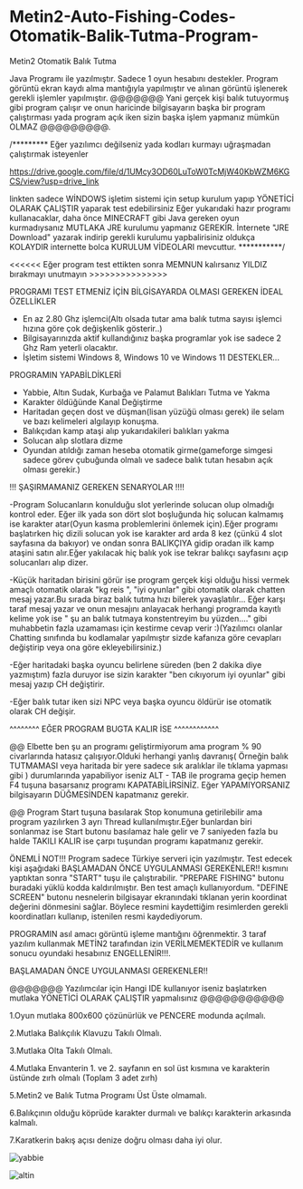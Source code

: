 # Metin2-Auto-Fishing-Codes-Otomatik-Balik-Tutma-Program-
Metin2 Otomatik Balık Tutma

Java Programı ile yazılmıştır. Sadece 1 oyun hesabını destekler.
Program görüntü ekran kaydı alma mantığıyla yapılmıştır ve alınan görüntü işlenerek gerekli işlemler yapılmıştır.
@@@@@@@ Yani gerçek kişi balık tutuyormuş gibi program çalışır ve onun haricinde bilgisayarın başka bir program çalıştırması yada program açık iken sizin başka işlem yapmanız mümkün OLMAZ  @@@@@@@@@.

/********* Eğer yazılımcı değilseniz yada kodları kurmayı uğraşmadan çalıştırmak isteyenler

https://drive.google.com/file/d/1UMcy3OD60LuToW0TcMjW40KbWZM6KGCS/view?usp=drive_link

linkten sadece WİNDOWS işletim sistemi için setup kurulum yapıp YÖNETİCİ OLARAK ÇALIŞTIR yaparak test edebilirsiniz
Eğer yukarıdaki hazır programı kullanacaklar, daha önce MINECRAFT gibi Java gereken oyun kurmadıysanız MUTLAKA JRE kurulumu yapmanız GEREKİR. İnternete "JRE Download" yazarak indirip gerekli kurulumu yapbalirisiniz oldukça KOLAYDIR internette bolca KURULUM VİDEOLARI mevcuttur. ***********/

<<<<<< Eğer program test ettikten sonra MEMNUN kalırsanız YILDIZ bırakmayı unutmayın >>>>>>>>>>>>>>>

PROGRAMI TEST ETMENİZ İÇİN BİLGİSAYARDA OLMASI GEREKEN İDEAL ÖZELLİKLER
- En az 2.80 Ghz işlemci(Altı olsada tutar ama balık tutma sayısı işlemci hızına göre çok değişkenlik gösterir..)
- Bilgisayarınızda aktif kullandığınız başka programlar yok ise sadece 2 Ghz Ram yeterli olacaktır.
- İşletim sistemi Windows 8, Windows 10 ve Windows 11 DESTEKLER...
  
PROGRAMIN YAPABİLDİKLERİ
- Yabbie, Altın Sudak, Kurbağa ve Palamut Balıkları Tutma ve Yakma
- Karakter öldüğünde Kanal Değiştirme
- Haritadan geçen dost ve düşman(lisan yüzüğü olması gerek) ile selam ve bazı kelimeleri algılayıp konuşma.
- Balıkçıdan kamp ataşi alıp yukarıdakileri balıkları yakma
- Solucan alıp slotlara dizme
- Oyundan atıldığı zaman heseba otomatik girme(gameforge simgesi sadece görev çubuğunda olmalı ve sadece balık tutan hesabın açık olması gerekir.)

!!! ŞAŞIRMAMANIZ GEREKEN SENARYOLAR !!!!

-Program Solucanların konulduğu slot yerlerinde solucan olup olmadığı kontrol eder. Eğer ilk yada son dört slot boşluğunda hiç solucan kalmamış ise karakter atar(Oyun kasma problemlerini önlemek için).Eğer programı başlatırken hiç dizili solucan yok ise karakter ard arda 8 kez (çünkü 4 slot sayfasına da bakıyor) ve ondan sonra BALIKÇIYA gidip oradan ilk kamp ataşini satın alır.Eğer yakılacak hiç balık yok ise tekrar balıkçı sayfasını açıp solucanları alıp dizer.

-Küçük haritadan birisini görür ise program gerçek kişi olduğu hissi vermek amaçlı otomatik olarak "kg reis ", "iyi oyunlar" gibi otomatik olarak chatten mesaj yazar.Bu sırada biraz balık tutma hızı bilerek yavaşlatılır... Eğer karşı taraf mesaj yazar ve onun mesajını anlayacak herhangi programda kayıtlı kelime yok ise " şu an balık tutmaya konstentreyim bu yüzden...." gibi muhabbetin fazla uzamaması için kestirme cevap verir :)(Yazılımcı olanlar Chatting sınıfında bu kodlamalar yapılmıştır sizde kafanıza göre cevapları değiştirip veya ona göre ekleyebilirsiniz.)

-Eğer haritadaki başka oyuncu belirlene süreden (ben 2 dakika diye yazmıştım) fazla duruyor ise sizin karakter "ben cıkıyorum iyi oyunlar" gibi mesaj yazıp CH değiştirir.

-Eğer balık tutar iken sizi NPC veya başka oyuncu öldürür ise otomatik olarak CH değişir.

^^^^^^^^ EĞER PROGRAM BUGTA KALIR İSE ^^^^^^^^^^^^

@@ Elbette ben şu an  programı geliştirmiyorum ama program % 90 civarlarında hatasız çalışıyor.Olduki herhangi yanlış davranış( Örneğin balık TUTMAMASI veya haritada bir yere sadece sık aralıklar ile tıklama yapması gibi ) durumlarında yapabiliyor iseniz ALT - TAB ile programa geçip hemen F4 tuşuna basarsanız programı KAPATABİLİRSİNİZ. Eğer YAPAMIYORSANIZ bilgisayarın DÜĞMESİNDEN kapatmanız gerekir.

@@ Program Start tuşuna basılarak Stop konumuna getirilebilir ama program yazılırken 3 ayrı Thread kullanılmıştır.Eğer bunlardan biri sonlanmaz ise Start butonu basılamaz hale gelir ve 7 saniyeden fazla bu halde TAKILI KALIR ise çarpı tuşundan programı kapatmanız gerekir.

ÖNEMLİ NOT!!!
 Program sadece Türkiye serveri için yazılmıştır. Test edecek kişi aşağıdaki  BAŞLAMADAN ÖNCE UYGULANMASI GEREKENLER!! kısmını yaptıktan sonra "START" tuşu ile çalıştırabilir. 
 "PREPARE FISHING" butonu buradaki yüklü kodda kaldırılmıştır. Ben test amaçlı kullanıyordum.
 "DEFINE SCREEN" butonu nesnelerin bilgisayar ekranındaki tıklanan yerin koordinat değerini dönmesini sağlar. Böylece resmini kaydettiğim resimlerden gerekli koordinatları kullanıp, istenilen resmi kaydediyorum.

 PROGRAMIN asıl amacı görüntü işleme mantığını öğrenmektir. 3 taraf yazılım kullanmak METİN2 tarafından izin VERİLMEMEKTEDİR ve kullanım sonucu oyundaki hesabınız ENGELLENİR!!!. 

 BAŞLAMADAN ÖNCE UYGULANMASI GEREKENLER!!

 @@@@@@@ Yazılımcılar için Hangi IDE kullanıyor iseniz başlatırken mutlaka YÖNETİCİ OLARAK ÇALIŞTIR yapmalısınız   @@@@@@@@@@@

 1.Oyun mutlaka 800x600 çözünürlük ve PENCERE modunda açılmalı.
 
 2.Mutlaka Balıkçılık Klavuzu Takılı Olmalı.
 
 3.Mutlaka Olta Takılı Olmalı.

 4.Mutlaka Envanterin 1. ve 2. sayfanın en sol üst kısmına ve karakterin üstünde zırh olmalı (Toplam 3 adet zırh)
 
 5.Metin2 ve Balık Tutma Programı Üst Üste olmamalı.
 
 6.Balıkçının olduğu köprüde karakter durmalı ve balıkçı karakterin arkasında kalmalı.
 
 7.Karatkerin bakış açısı denize doğru olması daha iyi olur.

![yabbie](https://github.com/mmtcoder/Metin2-Auto-Fishing-Codes-Otomatik-Bal-k-Tutma-Program-/assets/40866163/4f11e94c-a452-46d2-88f1-22b5b1dec850)

![altin](https://github.com/mmtcoder/Metin2-Auto-Fishing-Codes-Otomatik-Bal-k-Tutma-Program-/assets/40866163/bb878493-057c-4eca-a99a-8054b33f1e25)

 

